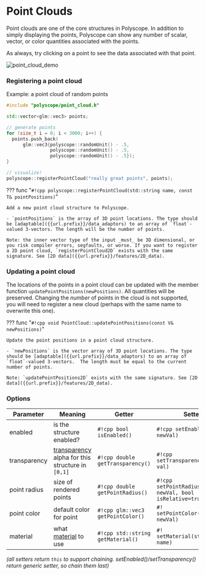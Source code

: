 # Point Clouds

Point clouds are one of the core structures in Polyscope. In addition to simply displaying the points, Polyscope can show any number of scalar, vector, or color quantities associated with the points.

As always, try clicking on a point to see the data associated with that point.

![point_cloud_demo](../../media/point_cloud_demo.gif)

### Registering a point cloud

Example: a point cloud of random points
```cpp
#include "polyscope/point_cloud.h"

std::vector<glm::vec3> points;

// generate points
for (size_t i = 0; i < 3000; i++) {
  points.push_back(
      glm::vec3{polyscope::randomUnit() - .5, 
                polyscope::randomUnit() - .5, 
                polyscope::randomUnit() - .5});
}

// visualize!
polyscope::registerPointCloud("really great points", points);
```

??? func "`#!cpp polyscope::registerPointCloud(std::string name, const T& pointPositions)`"

    Add a new point cloud structure to Polyscope.

    - `pointPositions` is the array of 3D point locations. The type should be [adaptable]({{url.prefix}}/data_adaptors) to an array of `float`-valued 3-vectors. The length will be the number of points.

    Note: the inner vector type of the input _must_ be 3D dimensional, or you risk compiler errors, segfaults, or worse. If you want to register a 2D point cloud, `registerPointCloud2D` exists with the same signature. See [2D data]({{url.prefix}}/features/2D_data).


### Updating a point cloud

The locations of the points in a point cloud can be updated with the member function `updatePointPositions(newPositions)`. All quantities will be preserved. Changing the _number_ of points in the cloud is not supported, you will need to register a new cloud (perhaps with the same name to overwrite this one).


??? func "`#!cpp void PointCloud::updatePointPositions(const V& newPositions)`"

    Update the point positions in a point cloud structure.

    - `newPositions` is the vector array of 3D point locations. The type should be [adaptable]({{url.prefix}}/data_adaptors) to an array of `float`-valued 3-vectors.  The length must be equal to the current number of points.

    Note: `updatePointPositions2D` exists with the same signature. See [2D data]({{url.prefix}}/features/2D_data).

### Options


**Parameter** | **Meaning** | **Getter** | **Setter** | **Persistent?**
--- | --- | --- | --- | ---
enabled | is the structure enabled? | `#!cpp bool isEnabled()` | `#!cpp setEnabled(bool newVal)` | [yes]({{url.prefix}}/basics/parameters/#persistent-values)
transparency | [transparency]({{url.prefix}}/features/transparency) alpha for this structure in `[0,1]` | `#!cpp double getTransparency()` | `#!cpp setTransparency(double val)` | [yes]({{url.prefix}}/basics/parameters/#persistent-values)
point radius | size of rendered points | `#!cpp double getPointRadius()` | `#!cpp setPointRadius(double newVal, bool isRelative=true)` | [yes]({{url.prefix}}/basics/parameters/#persistent-values) |
point color | default color for point | `#!cpp glm::vec3 getPointColor()` | `#! setPointColor(glm::vec3 newVal)` | [yes]({{url.prefix}}/basics/parameters/#persistent-values) |
material | what [material]({{url.prefix}}/features/materials) to use | `#!cpp std::string getMaterial()` | `#! setMaterial(std::string name)` | [yes]({{url.prefix}}/basics/parameters/#persistent-values) |

_(all setters return `this` to support chaining. setEnabled()/setTransparency() return generic setter, so chain them last)_
